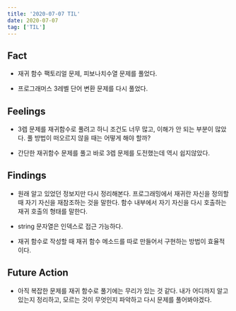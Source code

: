 ```yaml
---
title: '2020-07-07 TIL'
date: 2020-07-07
tag: ['TIL']
---
```


## Fact

- 재귀 함수 팩토리얼 문제, 피보나치수열 문제를 풀었다.

- 프로그래머스 3레벨 단어 변환 문제를 다시 풀었다.

## Feelings

- 3렙 문제를 재귀함수로 풀려고 하니 조건도 너무 많고, 이해가 안 되는 부분이 많았다.
  풀 방법이 떠오르지 않을 때는 어떻게 해야 할까?

- 간단한 재귀함수 문제를 풀고 바로 3렙 문제를 도전했는데 역시 쉽지않았다.

## Findings

- 원래 알고 있었던 정보지만 다시 정리해본다.
  프로그래밍에서 재귀란 자신을 정의할 때 자기 자신을 재참조하는 것을 말한다. 함수 내부에서 자기 자신을 다시 호출하는 재귀 호출의 형태를 말한다.

- string 문자열은 인덱스로 접근 가능하다.

- 재귀 함수로 작성할 때 재귀 함수 메소드를 따로 만들어서 구현하는 방법이 효율적이다.

## Future Action

- 아직 복잡한 문제를 재귀 함수로 풀기에는 무리가 있는 것 같다. 내가 어디까지 알고 있는지 정리하고, 모르는 것이 무엇인지 파악하고 다시 문제를 풀어봐야겠다.
